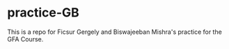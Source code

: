 # practice-GB

This is a repo for Ficsur Gergely and Biswajeeban Mishra's practice for the GFA Course.

